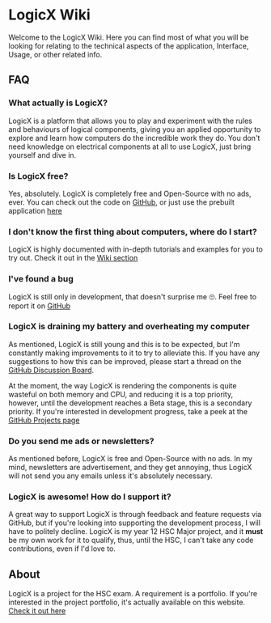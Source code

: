 # LogicX Wiki

Welcome to the LogicX Wiki. Here you can find most of what you will be looking for relating to the technical aspects of the application, Interface, Usage, or other related info.

## FAQ

### What actually is LogicX?
LogicX is a platform that allows you to play and experiment with the rules and behaviours of logical components, giving you an applied opportunity to explore and learn how computers do the incredible work they do. You don't need knowledge on electrical components at all to use LogicX, just bring yourself and dive in.

### Is LogicX free?
Yes, absolutely. LogicX is completely free and Open-Source with no ads, ever. You can check out the code on [GitHub](https://github.com/J-Cake/Logic), or just use the prebuilt application [here](https://logic.jschneiderprojects.com.au)

### I don't know the first thing about computers, where do I start?
LogicX is highly documented with in-depth tutorials and examples for you to try out. Check it out in the [Wiki section](/wiki/usage%2FGetting%20Started.md)

### I've found a bug
LogicX is still only in development, that doesn't surprise me 🙄. Feel free to report it on [GitHub](htt[s://github.com/J-Cake/Logic/issues/new])

### LogicX is draining my battery and overheating my computer
As mentioned, LogicX is still young and this is to be expected, but I'm constantly making improvements to it to try to alleviate this. If you have any suggestions to how this can be improved, please start a thread on the [GitHub Discussion Board](https://github.com/J-Cake/Logic/discussions).

At the moment, the way LogicX is rendering the components is quite wasteful on both memory and CPU, and reducing it is a top priority, however, until the development reaches a Beta stage, this is a secondary priority. If you're interested in development progress, take a peek at the [GitHub Projects page](https://github.com/J-Cake/Logic/projects/1)

### Do you send me ads or newsletters?
As mentioned before, LogicX is free and Open-Source with no ads. In my mind, newsletters are advertisement, and they get annoying, thus LogicX will not send you any emails unless it's absolutely necessary.

### LogicX is awesome! How do I support it?
A great way to support LogicX is through feedback and feature requests via GitHub, but if you're looking into supporting the development process, I will have to politely decline.
LogicX is my year 12 HSC Major project, and it **must** be my own work for it to qualify, thus, until the HSC, I can't take any code contributions, even if I'd love to.

## About
LogicX is a project for the HSC exam. A requirement is a portfolio. If you're interested in the project portfolio, it's actually available on this website. [Check it out here](/res/folio.html)